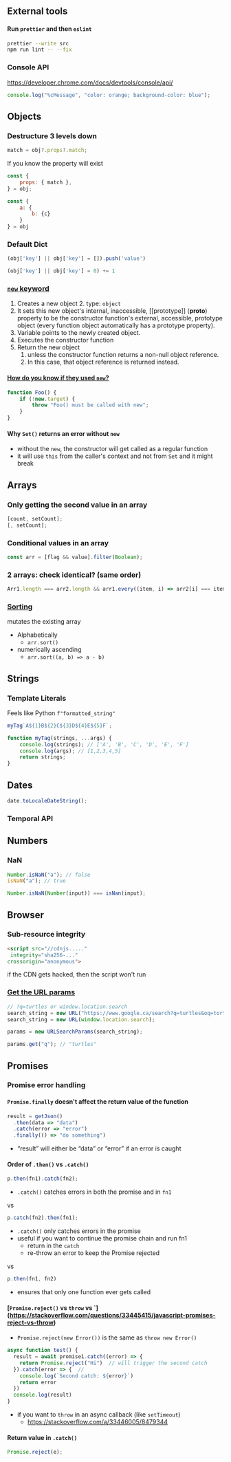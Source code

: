 ## External tools

#### Run `prettier` and then `eslint`

```bash
prettier --write src
npm run lint -- --fix
```

### Console API

https://developer.chrome.com/docs/devtools/console/api/

```javascript
console.log("%cMessage", "color: orange; background-color: blue");
```

## Objects

### Destructure 3 levels down

```javascript
match = obj?.props?.match;
```

If you know the property will exist

```javascript
const {
    props: { match },
} = obj;
```

```javascript
const {
    a: {
        b: {c}
    }
} = obj
```

### Default Dict

```javascript
(obj['key'] || obj['key'] = []).push('value')

(obj['key'] || obj['key'] = 0) += 1
```

### [`new` keyword](https://developer.mozilla.org/en-US/docs/Web/JavaScript/Reference/Operators/new#description)

1. Creates a new object 2. type: `object`
2. It sets this new object's internal, inaccessible, [[prototype]] (**proto**) property to be the constructor function's external, accessible, prototype object (every function object automatically has a prototype property).
3. Variable points to the newly created object.
4. Executes the constructor function
5. Return the new object
    1. unless the constructor function returns a non-null object reference.
    2. In this case, that object reference is returned instead.

#### [How do you know if they used `new`?](https://developer.mozilla.org/en-US/docs/Web/JavaScript/Reference/Operators/new.target)

```javascript
function Foo() {
    if (!new.target) {
        throw "Foo() must be called with new";
    }
}
```

#### Why `Set()` returns an error without `new`

-   without the `new`, the constructor will get called as a regular function
-   it will use `this` from the caller's context and not from `Set` and it might break

## Arrays

### Only getting the second value in an array

```javascript
[count, setCount];
[, setCount];
```

### Conditional values in an array

```javascript
const arr = [flag && value].filter(Boolean);
```

### 2 arrays: check identical? (same order)

```javascript
Arr1.length === arr2.length && arr1.every((item, i) => arr2[i] === item);
```

### [Sorting](https://developer.mozilla.org/en-US/docs/Web/JavaScript/Reference/Global_Objects/Array/sort)

mutates the existing array

-   Alphabetically
    -   `arr.sort()`
-   numerically ascending
    -   `arr.sort((a, b) => a - b)`

## Strings

### Template Literals

Feels like Python `f"formatted_string"`

```javascript
myTag`A${1}B${2}C${3}D${4}E${5}F`;

function myTag(strings, ...args) {
    console.log(strings); // ['A', 'B', 'C', 'D', 'E', 'F']
    console.log(args); // [1,2,3,4,5]
    return strings;
}
```

## Dates

```javascript
date.toLocaleDateString();
```

### Temporal API

## Numbers

### NaN

```javascript
Number.isNaN("a"); // false
isNaN("a"); // true

Number.isNaN(Number(input)) === isNan(input);
```

## Browser

### Sub-resource integrity

```html
<script src="//cdnjs....."
 integrity="sha256-..."
crossorigin="anonymous">
```

if the CDN gets hacked, then the script won't run

### [Get the URL params](https://stackoverflow.com/a/901144/8479344)

```javascript
// ?q=turtles or window.location.search
search_string = new URL("https://www.google.ca/search?q=turtles&oq=tortuga");
search_string = new URL(window.location.search);

params = new URLSearchParams(search_string);

params.get("q"); // "turtles"
```

## Promises

### Promise error handling

#### `Promise.finally` doesn't affect the return value of the function

```javascript
result = getJson()
  .then(data => "data")
  .catch(error => "error")
  .finally(() => "do something")
```
- “result” will either be “data” or “error” if an error is caught


#### Order of `.then()` vs `.catch()`

```js
p.then(fn1).catch(fn2);
```

- `.catch()` catches errors in both the promise and in `fn1`

vs

```js
p.catch(fn2).then(fn1);
```

- `.catch()` only catches errors in the promise
- useful if you want to continue the promise chain and run fn1
    - return in the `catch`
    - re-throw an error to keep the Promise rejected

vs 

```js
p.then(fn1, fn2)
```

- ensures that only one function ever gets called


#### [`Promise.reject()` vs `throw` vs `] (https://stackoverflow.com/questions/33445415/javascript-promises-reject-vs-throw)

- `Promise.reject(new Error())` is the same as `throw new Error()`

```js
async function test() {
  result = await promise1.catch((error) => {
    return Promise.reject("Hi")  // will trigger the second catch
  }).catch(error => {  // 
    console.log(`Second catch: ${error}`)
    return error
  }) 
  console.log(result)
}
```

- if you want to `throw` in an async callback (like `setTimeout`)
    - https://stackoverflow.com/a/33446005/8479344

#### Return value in `.catch()`


```js
Promise.reject(e);
```